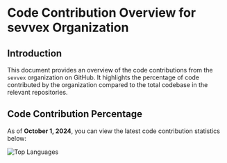 # Code Contribution Overview for sevvex Organization

## Introduction
This document provides an overview of the code contributions from the `sevvex` organization on GitHub. It highlights the percentage of code contributed by the organization compared to the total codebase in the relevant repositories.

## Code Contribution Percentage

As of **October 1, 2024**, you can view the latest code contribution statistics below:

![Top Languages](https://github-readme-stats.vercel.app/api/top-langs/?username=sevvex&layout=compact&theme=radical)
